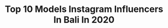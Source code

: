 ---
title: Top 10 Models Instagram Influencers In Bali In 2020
description: >-
  Find top models Instagram influencers in Bali in 2020. Most popular hashtags: #model #canggu #ricefield #nature.
platform: Instagram
profiles:
  - username: "nstyonka"
    fullname: >-
      Фотограф | Бали
    location: "Indonesia"
    followers: 16112
    engagement: 317
    commentsToLikes: 0.051043
    id: ck5zpz36ltmce0i14pu20moyh
    verified: false
    hashtags: "#mylove, #dubai, #lovethislife, #balimagic"
  - username: "pantinka"
    fullname: >-
      Paulina Wilkiewicz
    location: "Indonesia"
    followers: 49872
    engagement: 260
    commentsToLikes: 0.037043
    id: ckap68gpteu510i78p3rlyt0u
    verified: false
    hashtags: "#dramaqueen, #brunettesdoitbetter, #trip, #nusapenida"
  - username: "alexinkaru"
    fullname: >-
      Marta Alexandrovna T / Bali 🏝
    location: "Indonesia"
    followers: 7706
    engagement: 636
    commentsToLikes: 0.051893
    id: ck5zyggo39uay0i14pou1p1ry
    verified: false
    hashtags: "#inspiringquotes, #jungle, #blackcoffee, #bikinivideo"
  - username: "chencankglory1_"
    fullname: >-
      Chen Chen Agustine Leonard
    location: "Indonesia"
    followers: 24431
    engagement: 328
    commentsToLikes: 0.023612
    id: ck5q0s76p7hxu0i11nwlley0m
    verified: false
    hashtags: "#cute, #fotografer, #likeforfollow, #likelike"
  - username: "ailana_ula"
    fullname: >-
      Ailana
    location: "Indonesia"
    followers: 9570
    engagement: 854
    commentsToLikes: 0.039835
    id: ck55k6gpvyl680i119ixbro4h
    verified: false
    hashtags: "#love, #sonyplaystation, #balisunset, #beauty"
  - username: "c.linetravels"
    fullname: >-
      CÉLINE 👣🌕🕉🦋🌱♎
    location: "Indonesia"
    followers: 61454
    engagement: 82
    commentsToLikes: 0.042027
    id: ck55jyl83y2j70i1198tgo7dj
    verified: false
    hashtags: "#croatia, #travellife, #maldivesresorts, #airballoons"
  - username: "o_stoyanovskaya"
    fullname: >-
      Oksana_S | Model Bali
    location: "Indonesia"
    followers: 17062
    engagement: 359
    commentsToLikes: 0.041377
    id: ck5c4k3t11iqm0i11dmzydfxt
    verified: false
    hashtags: "#stoyasport, #homemade"
  - username: "elena_ralu"
    fullname: >-
      Raluca| Bali Model | #Balibabe
    location: "Indonesia"
    followers: 73118
    engagement: 297
    commentsToLikes: 0.015860
    id: ck0u2jld2004c0i19zzm43l09
    verified: false
    hashtags: ""
  - username: "candicehalliday"
    fullname: >-
      Candice Halliday•Model•Bali
    location: "Indonesia"
    followers: 15042
    engagement: 280
    commentsToLikes: 0.107719
    id: ck0tvgzdpbb4f0i191u2blz1c
    verified: false
    hashtags: "#newyear, #deepakchropa, #news, #balistyle"
  - username: "katyonok"
    fullname: >-
      Katya Clover
    location: "Indonesia"
    followers: 256027
    engagement: 330
    commentsToLikes: 0.011161
    id: ckaozgtkyltv80i78egftyzt2
    verified: false
    hashtags: "#wet, #wetlook, #wethair"
---